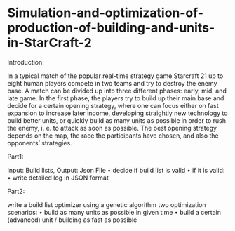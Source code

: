 # Simulation-and-optimization-of-production-of-building-and-units-in-StarCraft-2

Introduction:

In a typical match of the popular real-time strategy game Starcraft 21 up to eight human players
compete in two teams and try to destroy the enemy base. A match can be divided up into three
different phases: early, mid, and late game. In the first phase, the players try to build up their main
base and decide for a certain opening strategy, where one can focus either on fast expansion to increase
later income, developing straightly new technology to build better units, or quickly build as many units
as possible in order to rush the enemy, i. e. to attack as soon as possible. The best opening strategy
depends on the map, the race the participants have chosen, and also the opponents’ strategies.

Part1:

  Input: Build lists, Output: Json File
  • decide if build list is valid
  • if it is valid:
  • write detailed log in JSON format

Part2: 

  write a build list optimizer using a genetic algorithm
two optimization scenarios:
  • build as many units as possible in given time
  • build a certain (advanced) unit / building as fast as possible
